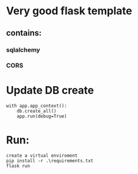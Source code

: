 # Very good flask template
## contains:
### sqlalchemy
### CORS


# Update DB create 
    with app.app_context():
        db.create_all()
        app.run(debug=True)

# Run:
    create a virtual enviroment
    pip install -r .\requirements.txt
    flask run